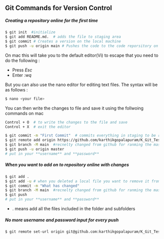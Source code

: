 ## Git Commands for Version Control

##### Creating a repository online for the <b>first time</b>
``` sh
$ git init  #initialize
$ git add README.md.  # adds the file to staging area
$ git commit # Creates a version on the local machine
$ git push -u origin main # Pushes the code to the code reporsitory on github server
```
On mac this will take you to the default editor(Vi) to escape that you need to do the following : 
+ Press *Esc*
+ Enter *:wq*

But you can also use the nano editor for editing text files. The syntax will be as follows :
``` sh
$ nano <your file>
```
You can then write the changes to file and save it using the follwoing commands on mac
```sh
Control + O  # to write the changes to the file and save
Control + X  # exit the editor
```

``` sh
$ git commit -m "First Commit"  # commits everything in staging to be ready to be pushed to Githib
$ git remote add origin https://github.com/karthikgopalapuram/K_Git_Test.git
$ git branch -M main  #recnelty changed from github for ranming the master to main 
$ git push -u origin master
# put in your **username** and **password**
```

##### When you want to add on to repository online with changes
``` sh
$ git add .
$ git add -u # when you deleted a local file you want to remove it from your repo
$ git commit -m "What has changed"
$ git branch -M main  #recnelty changed from github for ranming the master to main 
$ git push
# put in your **username** and **password**
```

* . means add all the files included in the folder and subfolders


##### No more username and password input for every push
``` sh
$ git remote set-url origin git@github.com:karthikgopalapuram/K_Git_Test.git
```
